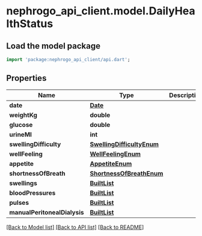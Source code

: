 # nephrogo_api_client.model.DailyHealthStatus

## Load the model package
```dart
import 'package:nephrogo_api_client/api.dart';
```

## Properties
Name | Type | Description | Notes
------------ | ------------- | ------------- | -------------
**date** | [**Date**](Date.md) |  | 
**weightKg** | **double** |  | [optional] 
**glucose** | **double** |  | [optional] 
**urineMl** | **int** |  | [optional] 
**swellingDifficulty** | [**SwellingDifficultyEnum**](SwellingDifficultyEnum.md) |  | [optional] 
**wellFeeling** | [**WellFeelingEnum**](WellFeelingEnum.md) |  | [optional] 
**appetite** | [**AppetiteEnum**](AppetiteEnum.md) |  | [optional] 
**shortnessOfBreath** | [**ShortnessOfBreathEnum**](ShortnessOfBreathEnum.md) |  | [optional] 
**swellings** | [**BuiltList<Swelling>**](Swelling.md) |  | 
**bloodPressures** | [**BuiltList<BloodPressure>**](BloodPressure.md) |  | 
**pulses** | [**BuiltList<Pulse>**](Pulse.md) |  | 
**manualPeritonealDialysis** | [**BuiltList<ManualPeritonealDialysis>**](ManualPeritonealDialysis.md) |  | 

[[Back to Model list]](../README.md#documentation-for-models) [[Back to API list]](../README.md#documentation-for-api-endpoints) [[Back to README]](../README.md)


